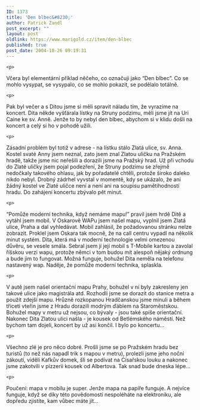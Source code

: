 ```yaml
---
ID: 1373
title: 'Den blbec&#8230;'
author: Patrick Zandl
post_excerpt: ""
layout: post
oldlink: https://www.marigold.cz/item/den-blbec
published: true
post_date: 2004-10-26 09:19:31
---
```

	<p>
Včera byl elementární příklad něčeho, co označuji jako &#8220;Den blbec&#8221;. Co se mohlo vysypat, se vysypalo, co se mohlo pokazit, se podělalo totálně.</p>

	<p>
Pak byl večer a s Ditou jsme si měli spravit náladu tím, že vyrazíme na koncert. Dita někde vyšťárala lístky na Struny podzimu, měli jsme jít na Uri Caine ke sv. Anně. Jenže to by nebyl den blbec, abychom si v klidu došli na koncert a celý si ho v pohodě užili.</p>

	<p>
Zásadní problém byl totiž v adrese - na lístku stálo Zlatá ulice, sv. Anna. Kostel svaté Anny jsem neznal, zato jsem znal Zlatou uličku na Pražském hradě, takže jsme nic neřešili a dorazili jsme na Pražský hrad. Už při vchodu do Zlaté uličky jsem pojal podezření, že Struny podzimu se zřejmě nedočkaly takového ohlasu, jak by pořadatelé chtěli, protože široko daleko nikdo nebyl. Drobný zádrhel vyvstal v momentě, kdy se ukázalo, že ani žádný kostel ve Zlaté uličce není a není ani na soupisu pamětihodností hradu. Do zahájení koncertu zbývalo pět minut. </p>

	<p>
&#8220;Pomůže moderní technika, když nemáme mapu!&#8221; pravil jsem hrdě Ditě a vytáhl jsem mobil. V Oskarově WAPu jsem našel mapu, vyplnil jsem Zlatá ulice, Praha a dal vyhledávat. Mobil zahlásil, že požadovanou stránku nelze zobrazit. Proklel jsem Oskara tak mocně, že na call centru vypadl na několik minut systém. Dita, která má v moderní technologie velmi omezenou důvěru, se vesele smála. Sebral jsem jí její mobil s T-Mobile kartou a zavolal říšskou verzi wapu, protože němci v tom budou mít alespoň nějaký ordnung a bude jim to fungovat. Možná funguje, bohužel Dita neměla na telefonu nastavený wap. Naděje, že pomůže moderní technika, splaskla. </p>

	<p>
V autě jsem našel orientační mapu Prahy, bohužel v ní byly zakresleny jen takové ulice jako magistrála atd. Rozhodli jsme se dorazit do stanice metra a použít zdejší mapu. Hrůzně rozkopanou Hradčanskou jsme minuli a během třiceti vteřin jsme z Hradu dorazili modrým ďáblem na Staroměstskou. Bohužel mapy v metru už nejsou, co bývaly - jsou také spíše orientační. Nakonec Dita Zlatou ulici našla - je kousek od Betlémského náměstí. Než bychom tam dojeli, koncert by už asi končil. I bylo po koncertu&#8230; </p>

	<p>
Všechno zlé je pro něco dobré. Prošli jsme se po Pražském hradu bez turistů (to než nás napadl trik s mapou v metru), prolezli jsme jeho noční zákoutí, viděli Kafkův domek, šli se podívat na Císařskou louku a nakonec jsme zakotvili v pizzerii kousek od Albertova. Tak snad bude dneska lépe&#8230; </p>

	<p>
Poučení: mapa v mobilu je super. Jenže mapa na papíře funguje. A nejvíce funguje, když se díky této povědomosti nespoléháte na elektroniku, ale dopředu zjistíte, kam vůbec máte jít&#8230;
</p>
